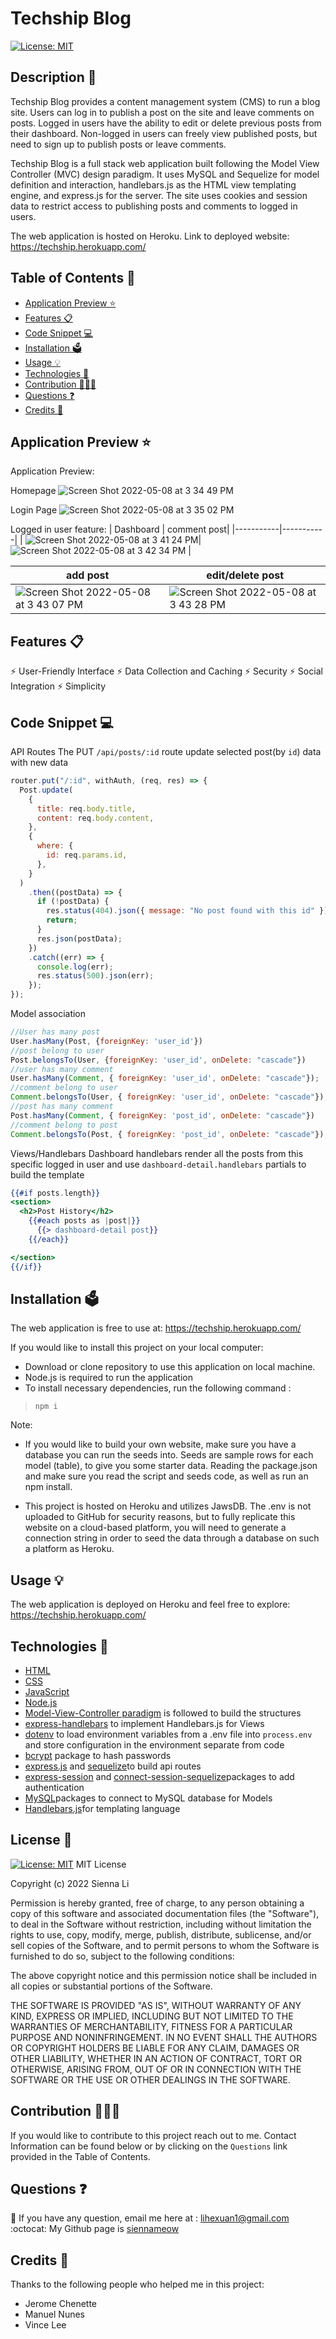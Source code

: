 # Techship Blog

[![License: MIT](https://img.shields.io/badge/License-MIT-yellow.svg)](https://github.com/siennameow/tech-blog/blob/main/LICENSE)

## Description 📝 

Techship Blog provides a content management system (CMS) to run a blog site. Users can log in to publish a post on the site and leave comments on posts. Logged in users have the ability to edit or delete previous posts from their dashboard. Non-logged in users can freely view published posts, but need to sign up to publish posts or leave comments.

Techship Blog is a full stack web application built following the Model View Controller (MVC) design paradigm. It uses MySQL and Sequelize for model definition and interaction, handlebars.js as the HTML view templating engine, and express.js for the server. The site uses cookies and session data to restrict access to publishing posts and comments to logged in users.

The web application is hosted on Heroku. Link to deployed website: https://techship.herokuapp.com/

## Table of Contents 📖

* [Application Preview ⭐](#application-preview-)
* [Features 📋](#features-)
* [Code Snippet 💻](#code-snippet-)
* [Installation 🗳](#installation-)
* [Usage 💡](#usage-)
* [Technologies 🔧](#technologies-)
* [Contribution 👩🏻‍💻](#contribution-)
* [Questions ❓](#questions-)
* [Credits 🙌](#credits-)

## Application Preview ⭐

Application Preview:

Homepage
![Screen Shot 2022-05-08 at 3 34 49 PM](https://user-images.githubusercontent.com/101283174/167319115-c90311ad-5489-47c3-8230-2929eae7c628.png)

Login Page
![Screen Shot 2022-05-08 at 3 35 02 PM](https://user-images.githubusercontent.com/101283174/167319124-772f20d2-3e0c-4ad9-a8e8-29d6ee3e228a.png)


Logged in user feature:
| Dashboard | comment post|
|-----------|-----------|
| ![Screen Shot 2022-05-08 at 3 41 24 PM](https://user-images.githubusercontent.com/101283174/167318785-03358eac-3709-4a77-8e16-d1f0111a2822.png)|![Screen Shot 2022-05-08 at 3 42 34 PM](https://user-images.githubusercontent.com/101283174/167318814-66b721cb-c6a6-43f8-9439-e3e804e05992.png) |

| add post | edit/delete post|
|-----------|-----------|
| ![Screen Shot 2022-05-08 at 3 43 07 PM](https://user-images.githubusercontent.com/101283174/167318851-f3da03ab-702d-4e38-8ed9-8932e4a3f0ce.png)| ![Screen Shot 2022-05-08 at 3 43 28 PM](https://user-images.githubusercontent.com/101283174/167318860-4380ce5e-0d99-4f29-afca-766502fab1ae.png)|
## Features 📋

⚡️ User-Friendly Interface
⚡️ Data Collection and Caching
⚡️ Security
⚡️ Social Integration
⚡️ Simplicity

## Code Snippet 💻

API Routes
The PUT `/api/posts/:id` route update selected post(by `id`) data with new data

```JavaScript
router.put("/:id", withAuth, (req, res) => {
  Post.update(
    {
      title: req.body.title,
      content: req.body.content,
    },
    {
      where: {
        id: req.params.id,
      },
    }
  )
    .then((postData) => {
      if (!postData) {
        res.status(404).json({ message: "No post found with this id" });
        return;
      }
      res.json(postData);
    })
    .catch((err) => {
      console.log(err);
      res.status(500).json(err);
    });
});
```

Model association

```JavaScript
//User has many post
User.hasMany(Post, {foreignKey: 'user_id'})
//post belong to user
Post.belongsTo(User, {foreignKey: 'user_id', onDelete: "cascade"})
//user has many comment
User.hasMany(Comment, { foreignKey: 'user_id', onDelete: "cascade"});
//comment belong to user
Comment.belongsTo(User, { foreignKey: 'user_id', onDelete: "cascade"});
//post has many comment
Post.hasMany(Comment, { foreignKey: 'post_id', onDelete: "cascade"})
//comment belong to post
Comment.belongsTo(Post, { foreignKey: 'post_id', onDelete: "cascade"});
```

Views/Handlebars
Dashboard handlebars render all the posts from this specific logged in user and use `dashboard-detail.handlebars` partials to build the template

```handlebars
{{#if posts.length}}
<section>
  <h2>Post History</h2>
    {{#each posts as |post|}}
      {{> dashboard-detail post}}
    {{/each}}

</section>
{{/if}}
```

## Installation 🗳 

The web application is free to use at: https://techship.herokuapp.com/

If you would like to install this project on your local computer:
- Download or clone repository to use this application on local machine.
- Node.js is required to run the application
- To install necessary dependencies, run the following command :
>    `npm i`

Note:

- If you would like to build your own website, make sure you have a database you can run the seeds into. Seeds are sample rows for each model (table), to give you some starter data. Reading the package.json and make sure you read the script and seeds code, as well as run an npm install.

- This project is hosted on Heroku and utilizes JawsDB. The .env is not uploaded to GitHub for security reasons, but to fully replicate this website on a cloud-based platform, you will need to generate a connection string in order to seed the data through a database on such a platform as Heroku.

## Usage 💡

The web application is deployed on Heroku and feel free to explore: https://techship.herokuapp.com/

## Technologies 🔧

* [HTML](https://developer.mozilla.org/en-US/docs/Web/HTML)
* [CSS](https://developer.mozilla.org/en-US/docs/Web/CSS)
* [JavaScript](https://developer.mozilla.org/en-US/docs/Web/JavaScript)
* [Node.js](https://nodejs.org/en/)
* [Model-View-Controller paradigm](https://en.wikipedia.org/wiki/Model%E2%80%93view%E2%80%93controller) is followed to build the structures
* [express-handlebars](https://www.npmjs.com/package/express-handlebars) to implement Handlebars.js for Views
* [dotenv](https://www.npmjs.com/package/dotenv) to load environment variables from a .env file into `process.env` and store configuration in the environment separate from code
* [bcrypt](https://www.npmjs.com/package/bcrypt) package to hash passwords
* [express.js](https://expressjs.com/) and [sequelize](https://sequelize.org/)to build api routes
* [express-session](https://www.npmjs.com/package/express-session) and [connect-session-sequelize](https://www.npmjs.com/package/connect-session-sequelize)packages to add authentication
* [MySQL](https://www.mysql.com/)packages to connect to MySQL database for Models
* [Handlebars.js](https://handlebarsjs.com/)for templating language

## License 📜
[![License: MIT](https://img.shields.io/badge/License-MIT-yellow.svg)](https://github.com/siennameow/tech-blog/blob/main/LICENSE)
MIT License

Copyright (c) 2022 Sienna Li

Permission is hereby granted, free of charge, to any person obtaining a copy
of this software and associated documentation files (the "Software"), to deal
in the Software without restriction, including without limitation the rights
to use, copy, modify, merge, publish, distribute, sublicense, and/or sell
copies of the Software, and to permit persons to whom the Software is
furnished to do so, subject to the following conditions:

The above copyright notice and this permission notice shall be included in all
copies or substantial portions of the Software.

THE SOFTWARE IS PROVIDED "AS IS", WITHOUT WARRANTY OF ANY KIND, EXPRESS OR
IMPLIED, INCLUDING BUT NOT LIMITED TO THE WARRANTIES OF MERCHANTABILITY,
FITNESS FOR A PARTICULAR PURPOSE AND NONINFRINGEMENT. IN NO EVENT SHALL THE
AUTHORS OR COPYRIGHT HOLDERS BE LIABLE FOR ANY CLAIM, DAMAGES OR OTHER
LIABILITY, WHETHER IN AN ACTION OF CONTRACT, TORT OR OTHERWISE, ARISING FROM,
OUT OF OR IN CONNECTION WITH THE SOFTWARE OR THE USE OR OTHER DEALINGS IN THE
SOFTWARE.

## Contribution 👩🏻‍💻 
If you would like to contribute to this project reach out to me. Contact Information can be found below or by clicking on the `Questions` link provided in the Table of Contents.

## Questions ❓

📩 If you have any question, email me here at : lihexuan1@gmail.com<br/>
:octocat: My Github page is [siennameow](https://github.com/siennameow)


## Credits 🙌

Thanks to the following people who helped me in this project:
- Jerome Chenette
- Manuel Nunes
- Vince Lee
